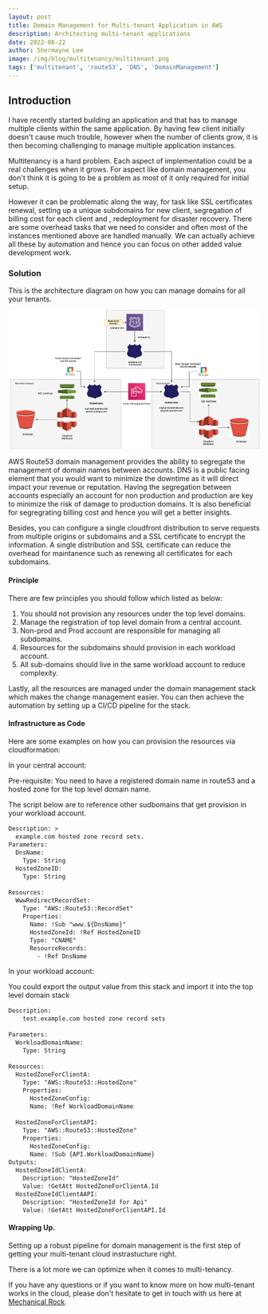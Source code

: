 ```yaml
---
layout: post
title: Domain Management for Multi-tenant Application in AWS 
description: Architecting multi-tenant applications
date: 2022-06-22
author: Shermayne Lee
image: /img/blog/multitenancy/multitenant.png
tags: ['multitenant', 'route53', 'DNS', 'DomainManagement']
---
```



## Introduction

I have recently started building an application and that has to manage multiple clients within the same application. By having few client initially doesn't cause much trouble, however when the number of clients grow, it is then becoming challenging to manage multiple application instances.   

Multitenancy is a hard problem. Each aspect of implementation could be a real challenges when it grows. For aspect like domain management, you don't think it is going to be a problem as most of it only required for initial setup. 

However it can be problematic along the way, for task like SSL certificates renewal, setting up a unique subdomains for new client, segregation of billing cost for each client and , redeployment for disaster recovery. There are some overhead tasks that we need to consider and often most of the instances mentioned above are handled manually. We can actually achieve all these by automation and hence you can focus on other added value development work. 


### Solution

This is the architecture diagram on how you can manage domains for all your tenants.  


![Domain Management Architecture ](/img/blog/domain-management/architectureDiagram.png)

AWS Route53 domain management provides the ability to segregate the management of domain names between accounts. DNS is a public facing element that you would want to minimize the downtime as it will direct impact your revenue or reputation.  Having the segregation between accounts especially an account for non production and production are key to minimize the risk of damage to production domains. It is also beneficial for segregrating billing cost and hence you will get a better insights. 

Besides, you can configure a single cloudfront distribution to serve requests from multiple origins or subdomains and a  SSL certificate to encrypt the information. A single distribution and SSL certificate can reduce the overhead for maintanence such as renewing all certificates for each subdomains. 

#### Principle 

There are few principles you should follow which listed as below:

1. You should not provision any resources under the top level domains.
2. Manage the registration of top level domain from a central account.
3. Non-prod and Prod account are responsible for managing all subdomains.
4. Resources for the subdomains should provision in each workload account. 
5. All sub-domains should live in the same workload account to reduce complexity. 

Lastly, all the resources are managed under the domain management stack which makes the change management easier. You can then achieve the automation by setting up a CI/CD pipeline for the stack. 

#### Infrastructure as Code

Here are some examples on how you can provision the resources via cloudformation: 

In your central account: 

Pre-requisite: You need to have a registered domain name in route53 and a hosted zone for the top level domain name. 

The script below are to reference other sudbomains that get provision in your workload account.

```
Description: >
  example.com hosted zone record sets.
Parameters:
  DnsName:
    Type: String
  HostedZoneID:
    Type: String

Resources:
  WwwRedirectRecordSet:
    Type: "AWS::Route53::RecordSet"
    Properties:
      Name: !Sub "www.${DnsName}"
      HostedZoneId: !Ref HostedZoneID
      Type: "CNAME"
      ResourceRecords:
        - !Ref DnsName
```

In your workload account:

You could export the output value from this stack and import it into the top level domain stack
```
Description: 
    test.example.com hosted zone record sets

Parameters:
  WorkloadDomainName:
    Type: String

Resources:
  HostedZoneForClientA:
    Type: "AWS::Route53::HostedZone"
    Properties:
      HostedZoneConfig:
      Name: !Ref WorkloadDomainName
    
  HostedZoneForClientAPI:
    Type: "AWS::Route53::HostedZone"
    Properties:
      HostedZoneConfig:
      Name: !Sub {API.WorkloadDomainName}
Outputs:
  HostedZoneIdClientA:
    Description: "HostedZoneId"
    Value: !GetAtt HostedZoneForClientA.Id
  HostedZoneIdClientAAPI:
    Description: "HostedZoneId for Api"
    Value: !GetAtt HostedZoneForClientAPI.Id
```

#### Wrapping Up.

 Setting up a robust pipeline for domain management is the first step of getting your multi-tenant cloud instrastucture right. 

 There is a lot more we can optimize when it comes to multi-tenancy.  

 If you have any questions or if you want to know more on how multi-tenant works in the cloud, please don't hesitate to get in touch with us here at [Mechanical Rock](<(https://www.mechanicalrock.io/lets-get-started/)>).

